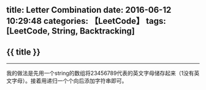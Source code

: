 title: Letter Combination
date: 2016-06-12 10:29:48
categories: 【LeetCode】
tags: [LeetCode, String, Backtracking]
---
## {{ title }} ##

---

我的做法是先用一个string的数组将23456789代表的英文字母储存起来（1没有英文字母）。接着用递归一个个向后添加字符串即可。